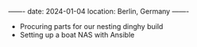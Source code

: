——-
date: 2024-01-04
location: Berlin, Germany
——-
* Procuring parts for our nesting dinghy build
* Setting up a boat NAS with Ansible